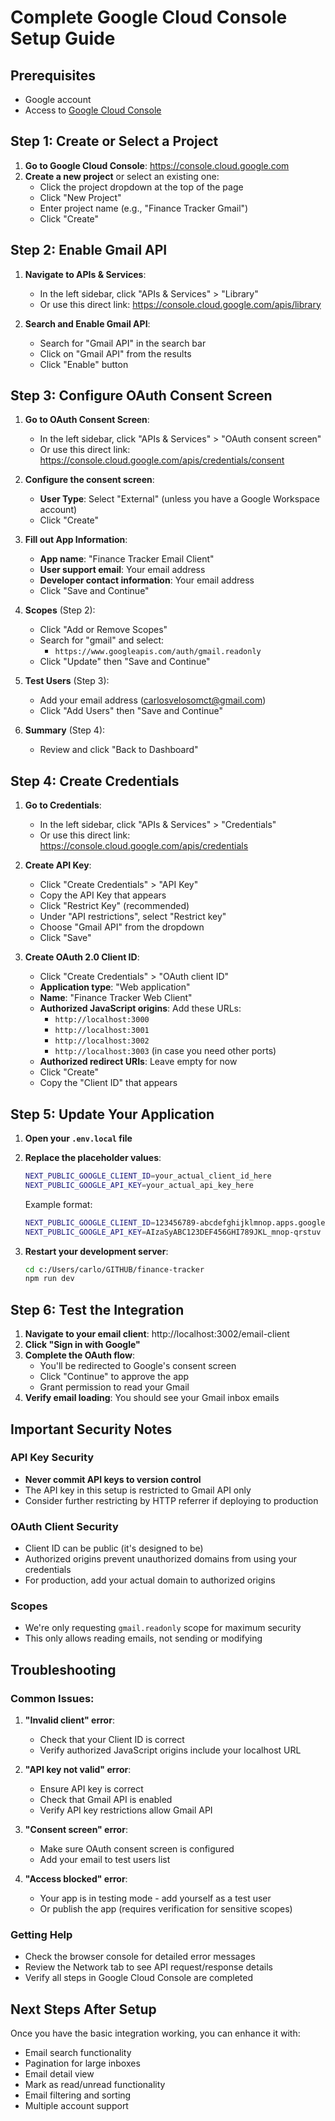 # Complete Google Cloud Console Setup Guide

## Prerequisites

- Google account
- Access to [Google Cloud Console](https://console.cloud.google.com)

## Step 1: Create or Select a Project

1. **Go to Google Cloud Console**: https://console.cloud.google.com
2. **Create a new project** or select an existing one:
   - Click the project dropdown at the top of the page
   - Click "New Project"
   - Enter project name (e.g., "Finance Tracker Gmail")
   - Click "Create"

## Step 2: Enable Gmail API

1. **Navigate to APIs & Services**:

   - In the left sidebar, click "APIs & Services" > "Library"
   - Or use this direct link: https://console.cloud.google.com/apis/library

2. **Search and Enable Gmail API**:
   - Search for "Gmail API" in the search bar
   - Click on "Gmail API" from the results
   - Click "Enable" button

## Step 3: Configure OAuth Consent Screen

1. **Go to OAuth Consent Screen**:

   - In the left sidebar, click "APIs & Services" > "OAuth consent screen"
   - Or use this direct link: https://console.cloud.google.com/apis/credentials/consent

2. **Configure the consent screen**:

   - **User Type**: Select "External" (unless you have a Google Workspace account)
   - Click "Create"

3. **Fill out App Information**:

   - **App name**: "Finance Tracker Email Client"
   - **User support email**: Your email address
   - **Developer contact information**: Your email address
   - Click "Save and Continue"

4. **Scopes** (Step 2):

   - Click "Add or Remove Scopes"
   - Search for "gmail" and select:
     - `https://www.googleapis.com/auth/gmail.readonly`
   - Click "Update" then "Save and Continue"

5. **Test Users** (Step 3):

   - Add your email address (carlosvelosomct@gmail.com)
   - Click "Add Users" then "Save and Continue"

6. **Summary** (Step 4):
   - Review and click "Back to Dashboard"

## Step 4: Create Credentials

1. **Go to Credentials**:

   - In the left sidebar, click "APIs & Services" > "Credentials"
   - Or use this direct link: https://console.cloud.google.com/apis/credentials

2. **Create API Key**:

   - Click "Create Credentials" > "API Key"
   - Copy the API Key that appears
   - Click "Restrict Key" (recommended)
   - Under "API restrictions", select "Restrict key"
   - Choose "Gmail API" from the dropdown
   - Click "Save"

3. **Create OAuth 2.0 Client ID**:
   - Click "Create Credentials" > "OAuth client ID"
   - **Application type**: "Web application"
   - **Name**: "Finance Tracker Web Client"
   - **Authorized JavaScript origins**: Add these URLs:
     - `http://localhost:3000`
     - `http://localhost:3001`
     - `http://localhost:3002`
     - `http://localhost:3003` (in case you need other ports)
   - **Authorized redirect URIs**: Leave empty for now
   - Click "Create"
   - Copy the "Client ID" that appears

## Step 5: Update Your Application

1. **Open your `.env.local` file**
2. **Replace the placeholder values**:

   ```bash
   NEXT_PUBLIC_GOOGLE_CLIENT_ID=your_actual_client_id_here
   NEXT_PUBLIC_GOOGLE_API_KEY=your_actual_api_key_here
   ```

   Example format:

   ```bash
   NEXT_PUBLIC_GOOGLE_CLIENT_ID=123456789-abcdefghijklmnop.apps.googleusercontent.com
   NEXT_PUBLIC_GOOGLE_API_KEY=AIzaSyABC123DEF456GHI789JKL_mnop-qrstuv
   ```

3. **Restart your development server**:
   ```bash
   cd c:/Users/carlo/GITHUB/finance-tracker
   npm run dev
   ```

## Step 6: Test the Integration

1. **Navigate to your email client**: http://localhost:3002/email-client
2. **Click "Sign in with Google"**
3. **Complete the OAuth flow**:
   - You'll be redirected to Google's consent screen
   - Click "Continue" to approve the app
   - Grant permission to read your Gmail
4. **Verify email loading**: You should see your Gmail inbox emails

## Important Security Notes

### API Key Security

- **Never commit API keys to version control**
- The API key in this setup is restricted to Gmail API only
- Consider further restricting by HTTP referrer if deploying to production

### OAuth Client Security

- Client ID can be public (it's designed to be)
- Authorized origins prevent unauthorized domains from using your credentials
- For production, add your actual domain to authorized origins

### Scopes

- We're only requesting `gmail.readonly` scope for maximum security
- This only allows reading emails, not sending or modifying

## Troubleshooting

### Common Issues:

1. **"Invalid client" error**:

   - Check that your Client ID is correct
   - Verify authorized JavaScript origins include your localhost URL

2. **"API key not valid" error**:

   - Ensure API key is correct
   - Check that Gmail API is enabled
   - Verify API key restrictions allow Gmail API

3. **"Consent screen" error**:

   - Make sure OAuth consent screen is configured
   - Add your email to test users list

4. **"Access blocked" error**:
   - Your app is in testing mode - add yourself as a test user
   - Or publish the app (requires verification for sensitive scopes)

### Getting Help

- Check the browser console for detailed error messages
- Review the Network tab to see API request/response details
- Verify all steps in Google Cloud Console are completed

## Next Steps After Setup

Once you have the basic integration working, you can enhance it with:

- Email search functionality
- Pagination for large inboxes
- Email detail view
- Mark as read/unread functionality
- Email filtering and sorting
- Multiple account support
